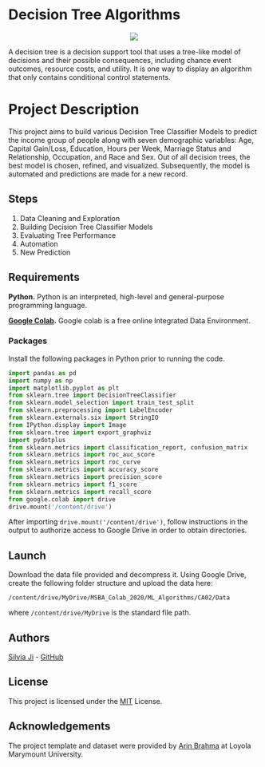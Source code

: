 # Decision Tree Algorithms
<p align="center">
  <img width="auto" height="auto" src="https://www.explorium.ai/wp-content/uploads/2019/12/Decision-Trees-2.png">
</p>
A decision tree is a decision support tool that uses a tree-like model of decisions and their possible consequences, including chance event outcomes, resource costs, and utility. It is one way to display an algorithm that only contains conditional control statements.


# Project Description

This project aims to build various Decision Tree Classifier Models to predict the income group of people along with seven demographic variables: Age, Capital Gain/Loss, Education, Hours per Week, Marriage Status and Relationship, Occupation, and Race and Sex. Out of all decision trees, the best model is chosen, refined, and visualized. Subsequently, the model is automated and predictions are made for a new record.


## Steps

 1. Data Cleaning and Exploration
 2. Building Decision Tree Classifier Models
 3. Evaluating Tree Performance
 4. Automation
 5. New Prediction

## Requirements

**Python.** Python is an interpreted, high-level and general-purpose programming language. 

**[Google Colab](https://colab.research.google.com/notebooks/intro.ipynb#recent=true).** Google colab is a free online Integrated Data Environment.

### Packages 
Install the following packages in Python prior to running the code.
```python
import pandas as pd
import numpy as np
import matplotlib.pyplot as plt
from sklearn.tree import DecisionTreeClassifier
from sklearn.model_selection import train_test_split
from sklearn.preprocessing import LabelEncoder
from sklearn.externals.six import StringIO  
from IPython.display import Image  
from sklearn.tree import export_graphviz
import pydotplus
from sklearn.metrics import classification_report, confusion_matrix
from sklearn.metrics import roc_auc_score
from sklearn.metrics import roc_curve
from sklearn.metrics import accuracy_score
from sklearn.metrics import precision_score
from sklearn.metrics import f1_score
from sklearn.metrics import recall_score
from google.colab import drive
drive.mount('/content/drive')
```
After importing ```drive.mount('/content/drive')```, follow instructions in the output to authorize access to Google Drive in order to obtain directories.

## Launch

Download the data file provided and decompress it. Using Google Drive, create the following folder structure and upload the data here:

```
/content/drive/MyDrive/MSBA_Colab_2020/ML_Algorithms/CA02/Data
```

where ```/content/drive/MyDrive``` is the standard file path.

## Authors

[Silvia Ji](https://www.linkedin.com/in/silviaji/) - [GitHub](github.com/jisilvia)

## License
This project is licensed under the [MIT](https://choosealicense.com/licenses/mit/) License.

## Acknowledgements

The project template and dataset were provided by [Arin Brahma](https://github.com/ArinB) at Loyola Marymount University.
